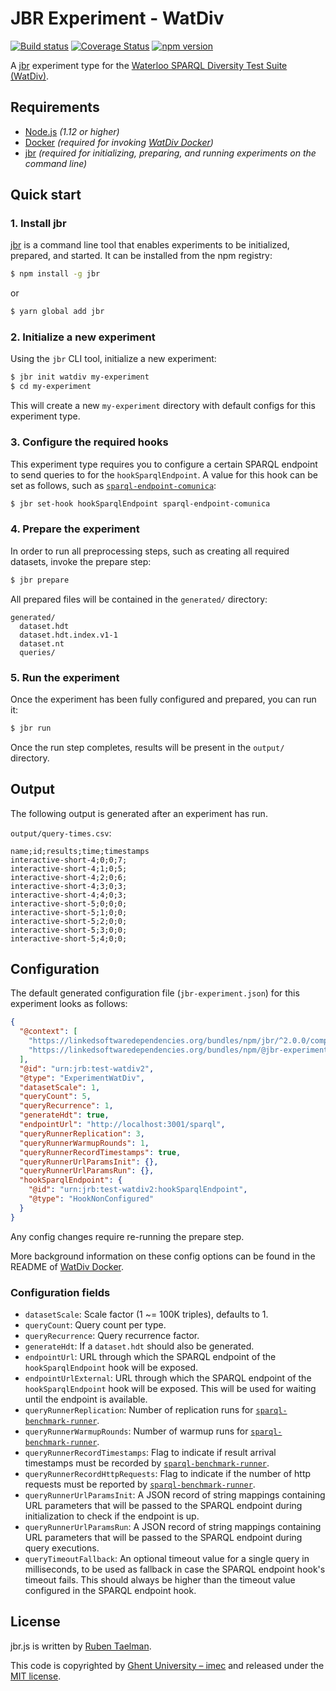 # JBR Experiment - WatDiv

[![Build status](https://github.com/rubensworks/jbr.js/workflows/CI/badge.svg)](https://github.com/rubensworks/jbr.js/actions?query=workflow%3ACI)
[![Coverage Status](https://coveralls.io/repos/github/rubensworks/jbr.js/badge.svg?branch=master)](https://coveralls.io/github/rubensworks/jbr.js?branch=master)
[![npm version](https://badge.fury.io/js/%40jbr-experiment%2Fwatdiv.svg)](https://www.npmjs.com/package/@jbr-experiment/watdiv)

A [jbr](https://github.com/rubensworks/jbr.js/tree/master/packages/jbr) experiment type for the [Waterloo SPARQL Diversity Test Suite (WatDiv)](https://dsg.uwaterloo.ca/watdiv/).

## Requirements

* [Node.js](https://nodejs.org/en/) _(1.12 or higher)_
* [Docker](https://www.docker.com/) _(required for invoking [WatDiv Docker](https://github.com/comunica/watdiv-docker))_
* [jbr](https://github.com/rubensworks/jbr.js/tree/master/packages/jbr) _(required for initializing, preparing, and running experiments on the command line)_

## Quick start

### 1. Install jbr

[jbr](https://github.com/rubensworks/jbr.js/tree/master/packages/jbr) is a command line tool that enables experiments to be initialized, prepared, and started.
It can be installed from the npm registry:

```bash
$ npm install -g jbr
```
or
```bash
$ yarn global add jbr
```

### 2. Initialize a new experiment

Using the `jbr` CLI tool, initialize a new experiment:

```bash
$ jbr init watdiv my-experiment
$ cd my-experiment
```

This will create a new `my-experiment` directory with default configs for this experiment type.

### 3. Configure the required hooks

This experiment type requires you to configure a certain SPARQL endpoint to send queries to for the `hookSparqlEndpoint`.
A value for this hook can be set as follows, such as [`sparql-endpoint-comunica`](https://github.com/rubensworks/jbr.js/tree/master/packages/hook-sparql-endpoint-comunica):

```bash
$ jbr set-hook hookSparqlEndpoint sparql-endpoint-comunica
```

### 4. Prepare the experiment

In order to run all preprocessing steps, such as creating all required datasets, invoke the prepare step:

```bash
$ jbr prepare
```

All prepared files will be contained in the `generated/` directory:
```text
generated/
  dataset.hdt
  dataset.hdt.index.v1-1
  dataset.nt
  queries/
```

### 5. Run the experiment

Once the experiment has been fully configured and prepared, you can run it:

```bash
$ jbr run
```

Once the run step completes, results will be present in the `output/` directory.

## Output

The following output is generated after an experiment has run.

`output/query-times.csv`:
```csv
name;id;results;time;timestamps
interactive-short-4;0;0;7;
interactive-short-4;1;0;5;
interactive-short-4;2;0;6;
interactive-short-4;3;0;3;
interactive-short-4;4;0;3;
interactive-short-5;0;0;0;
interactive-short-5;1;0;0;
interactive-short-5;2;0;0;
interactive-short-5;3;0;0;
interactive-short-5;4;0;0;
```

## Configuration

The default generated configuration file (`jbr-experiment.json`) for this experiment looks as follows:

```json
{
  "@context": [
    "https://linkedsoftwaredependencies.org/bundles/npm/jbr/^2.0.0/components/context.jsonld",
    "https://linkedsoftwaredependencies.org/bundles/npm/@jbr-experiment/watdiv/^1.0.0/components/context.jsonld"
  ],
  "@id": "urn:jrb:test-watdiv2",
  "@type": "ExperimentWatDiv",
  "datasetScale": 1,
  "queryCount": 5,
  "queryRecurrence": 1,
  "generateHdt": true,
  "endpointUrl": "http://localhost:3001/sparql",
  "queryRunnerReplication": 3,
  "queryRunnerWarmupRounds": 1,
  "queryRunnerRecordTimestamps": true,
  "queryRunnerUrlParamsInit": {},
  "queryRunnerUrlParamsRun": {},
  "hookSparqlEndpoint": {
    "@id": "urn:jrb:test-watdiv2:hookSparqlEndpoint",
    "@type": "HookNonConfigured"
  }
}
```

Any config changes require re-running the prepare step.

More background information on these config options can be found in the README of [WatDiv Docker](https://github.com/comunica/watdiv-docker).

### Configuration fields

* `datasetScale`: Scale factor (1 ~= 100K triples), defaults to 1.
* `queryCount`: Query count per type.
* `queryRecurrence`: Query recurrence factor.
* `generateHdt`: If a `dataset.hdt` should also be generated.
* `endpointUrl`: URL through which the SPARQL endpoint of the `hookSparqlEndpoint` hook will be exposed.
* `endpointUrlExternal`: URL through which the SPARQL endpoint of the `hookSparqlEndpoint` hook will be exposed. This will be used for waiting until the endpoint is available.
* `queryRunnerReplication`: Number of replication runs for [`sparql-benchmark-runner`](https://github.com/comunica/sparql-benchmark-runner.js).
* `queryRunnerWarmupRounds`: Number of warmup runs for [`sparql-benchmark-runner`](https://github.com/comunica/sparql-benchmark-runner.js).
* `queryRunnerRecordTimestamps`: Flag to indicate if result arrival timestamps must be recorded by [`sparql-benchmark-runner`](https://github.com/comunica/sparql-benchmark-runner.js).
* `queryRunnerRecordHttpRequests`: Flag to indicate if the number of http requests must be reported by [`sparql-benchmark-runner`](https://github.com/comunica/sparql-benchmark-runner.js).
* `queryRunnerUrlParamsInit`: A JSON record of string mappings containing URL parameters that will be passed to the SPARQL endpoint during initialization to check if the endpoint is up.
* `queryRunnerUrlParamsRun`: A JSON record of string mappings containing URL parameters that will be passed to the SPARQL endpoint during query executions.
* `queryTimeoutFallback`: An optional timeout value for a single query in milliseconds, to be used as fallback in case the SPARQL endpoint hook's timeout fails. This should always be higher than the timeout value configured in the SPARQL endpoint hook.

## License

jbr.js is written by [Ruben Taelman](http://www.rubensworks.net/).

This code is copyrighted by [Ghent University – imec](http://idlab.ugent.be/)
and released under the [MIT license](http://opensource.org/licenses/MIT).
